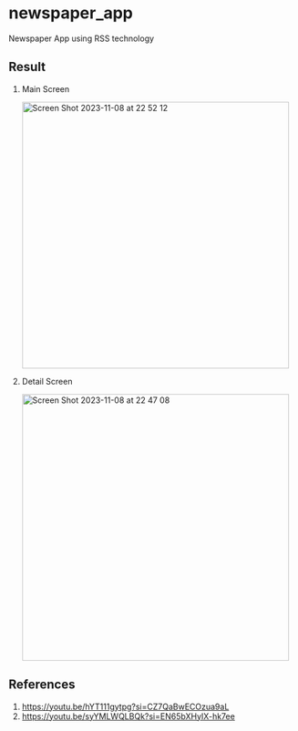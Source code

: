 # newspaper_app
Newspaper App using RSS technology

## Result
1. Main Screen

   <img width="468" alt="Screen Shot 2023-11-08 at 22 52 12" src="https://github.com/minhman293/newspaper_app/assets/69661294/fee77587-1bf7-4f7e-8397-b96e6565eba1">

2. Detail Screen
   
   <img width="468" alt="Screen Shot 2023-11-08 at 22 47 08" src="https://github.com/minhman293/newspaper_app/assets/69661294/e330a4f0-3d68-4994-b875-8f3407fd02f8">


## References
1. https://youtu.be/hYT111gytpg?si=CZ7QaBwECOzua9aL
2. https://youtu.be/syYMLWQLBQk?si=EN65bXHyIX-hk7ee
